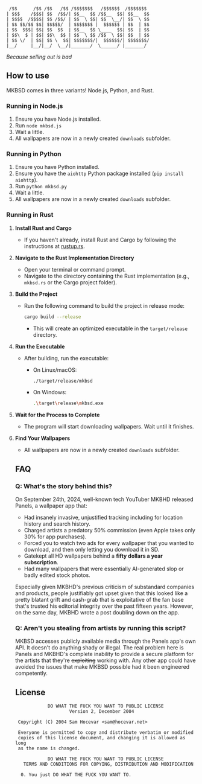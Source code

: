 ```
 /$$      /$$ /$$   /$$ /$$$$$$$   /$$$$$$  /$$$$$$$
| $$$    /$$$| $$  /$$/| $$__  $$ /$$__  $$| $$__  $$
| $$$$  /$$$$| $$ /$$/ | $$  \ $$| $$  \__/| $$  \ $$
| $$ $$/$$ $$| $$$$$/  | $$$$$$$ |  $$$$$$ | $$  | $$
| $$  $$$| $$| $$  $$  | $$__  $$ \____  $$| $$  | $$
| $$\  $ | $$| $$\  $$ | $$  \ $$ /$$  \ $$| $$  | $$
| $$ \/  | $$| $$ \  $$| $$$$$$$/|  $$$$$$/| $$$$$$$/
|__/     |__/|__/  \__/|_______/  \______/ |_______/
```

_Because selling out is bad_

## How to use

MKBSD comes in three variants! Node.js, Python, and Rust.

### Running in Node.js

1. Ensure you have Node.js installed.
2. Run `node mkbsd.js`
3. Wait a little.
4. All wallpapers are now in a newly created `downloads` subfolder.

### Running in Python

1. Ensure you have Python installed.
2. Ensure you have the `aiohttp` Python package installed (`pip install aiohttp`).
3. Run `python mkbsd.py`
4. Wait a little.
5. All wallpapers are now in a newly created `downloads` subfolder.

### Running in Rust

1. **Install Rust and Cargo**
   - If you haven't already, install Rust and Cargo by following the instructions at [rustup.rs](https://rustup.rs/).

2. **Navigate to the Rust Implementation Directory**
   - Open your terminal or command prompt.
   - Navigate to the directory containing the Rust implementation (e.g., `mkbsd.rs` or the Cargo project folder).

3. **Build the Project**
   - Run the following command to build the project in release mode:

     ```bash
     cargo build --release
     ```

     - This will create an optimized executable in the `target/release` directory.

4. **Run the Executable**
   - After building, run the executable:

     - On Linux/macOS:

       ```bash
       ./target/release/mkbsd
       ```

     - On Windows:

       ```bash
       .\target\release\mkbsd.exe
       ```

5. **Wait for the Process to Complete**
   - The program will start downloading wallpapers. Wait until it finishes.

6. **Find Your Wallpapers**
   - All wallpapers are now in a newly created `downloads` subfolder.

   ## FAQ

   ### Q: What's the story behind this?

   On September 24th, 2024, well-known tech YouTuber MKBHD released Panels, a wallpaper app that:

   - Had insanely invasive, unjustified tracking including for location history and search history.
   - Charged artists a predatory 50% commission (even Apple takes only 30% for app purchases).
   - Forced you to watch two ads for every wallpaper that you wanted to download, and then only letting you download it in SD.
   - Gatekept all HD wallpapers behind a **fifty dollars a year subscription**.
   - Had many wallpapers that were essentially AI-generated slop or badly edited stock photos.

   Especially given MKBHD's previous criticism of substandard companies and products, people justifiably got upset given that this looked like a pretty blatant grift and cash-grab that is exploitative of the fan base that's trusted his editorial integrity over the past fifteen years. However, on the same day, MKBHD wrote a post doubling down on the app.

   ### Q: Aren't you stealing from artists by running this script?

   MKBSD accesses publicly available media through the Panels app's own API. It doesn't do anything shady or illegal. The real problem here is Panels and MKBHD's complete inability to provide a secure platform for the artists that they're ~~exploiting~~ working with. Any other app could have avoided the issues that make MKBSD possible had it been engineered competently.

   ## License

   ```
               DO WHAT THE FUCK YOU WANT TO PUBLIC LICENSE
                       Version 2, December 2004

    Copyright (C) 2004 Sam Hocevar <sam@hocevar.net>

    Everyone is permitted to copy and distribute verbatim or modified
    copies of this license document, and changing it is allowed as long
    as the name is changed.

               DO WHAT THE FUCK YOU WANT TO PUBLIC LICENSE
      TERMS AND CONDITIONS FOR COPYING, DISTRIBUTION AND MODIFICATION

     0. You just DO WHAT THE FUCK YOU WANT TO.
   ```
